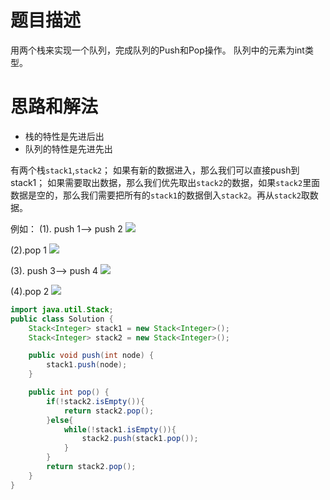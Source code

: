# 题目描述
用两个栈来实现一个队列，完成队列的Push和Pop操作。 队列中的元素为int类型。

# 思路和解法
- 栈的特性是先进后出
- 队列的特性是先进先出

有两个栈`stack1`,`stack2`；
如果有新的数据进入，那么我们可以直接push到stack1；
如果需要取出数据，那么我们优先取出`stack2`的数据，如果`stack2`里面数据是空的，那么我们需要把所有的`stack1`的数据倒入`stack2`。再从`stack2`取数据。

例如：
(1). push 1--> push 2
![](https://imgconvert.csdnimg.cn/aHR0cHM6Ly9tYXJrZG93bnBpY3R1cmUub3NzLWNuLXFpbmdkYW8uYWxpeXVuY3MuY29tLzIwMjAwNzExMTEyMjM1LnBuZw?x-oss-process=image/format,png)

(2).pop 1
![](https://imgconvert.csdnimg.cn/aHR0cHM6Ly9tYXJrZG93bnBpY3R1cmUub3NzLWNuLXFpbmdkYW8uYWxpeXVuY3MuY29tLzIwMjAwNzExMTEyNDAxLnBuZw?x-oss-process=image/format,png)

(3). push 3--> push 4
![](https://imgconvert.csdnimg.cn/aHR0cHM6Ly9tYXJrZG93bnBpY3R1cmUub3NzLWNuLXFpbmdkYW8uYWxpeXVuY3MuY29tLzIwMjAwNzExMTEyNDQ2LnBuZw?x-oss-process=image/format,png)

(4).pop 2
![](https://imgconvert.csdnimg.cn/aHR0cHM6Ly9tYXJrZG93bnBpY3R1cmUub3NzLWNuLXFpbmdkYW8uYWxpeXVuY3MuY29tLzIwMjAwNzExMTEyNTE2LnBuZw?x-oss-process=image/format,png)

```java
import java.util.Stack;
public class Solution {
    Stack<Integer> stack1 = new Stack<Integer>();
    Stack<Integer> stack2 = new Stack<Integer>();

    public void push(int node) {
        stack1.push(node);
    }

    public int pop() {
        if(!stack2.isEmpty()){
            return stack2.pop();
        }else{
            while(!stack1.isEmpty()){
                stack2.push(stack1.pop());
            }
        }
        return stack2.pop();
    }
}
```

